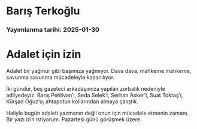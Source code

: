 # Barış Terkoğlu

### Yayımlanma tarihi: 2025-01-30

# Adalet için izin

Adalet bir yağmur gibi başımıza yağmıyor. Dava dava, mahkeme mahkeme, savunma savunma mücadeleyle kazanılıyor.

İki gündür, beş gazeteci arkadaşımıza yapılan zorbalık nedeniyle adliyedeyiz. Barış Pehlivan’ı, Seda Selek’i, Serhan Asker’i, Suat Toktaş’ı, Kürşad Oğuz’u; ahtapotun kollarından almaya çalıştık.

Haliyle bugün adaleti yazmanın değil onun için mücadele etmenin zamanı. Bir yazı izin istiyorum. Pazartesi günü görüşmek üzere.

